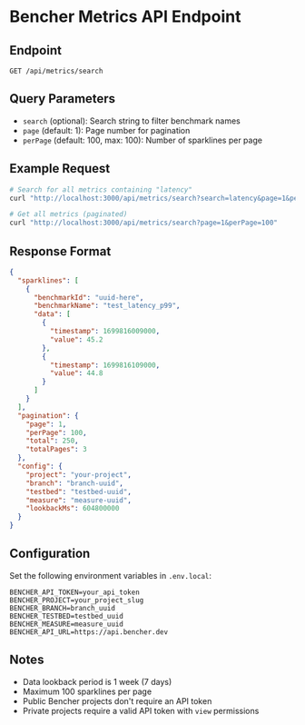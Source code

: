 # Bencher Metrics API Endpoint

## Endpoint
`GET /api/metrics/search`

## Query Parameters

- `search` (optional): Search string to filter benchmark names
- `page` (default: 1): Page number for pagination
- `perPage` (default: 100, max: 100): Number of sparklines per page

## Example Request

```bash
# Search for all metrics containing "latency"
curl "http://localhost:3000/api/metrics/search?search=latency&page=1&perPage=50"

# Get all metrics (paginated)
curl "http://localhost:3000/api/metrics/search?page=1&perPage=100"
```

## Response Format

```json
{
  "sparklines": [
    {
      "benchmarkId": "uuid-here",
      "benchmarkName": "test_latency_p99",
      "data": [
        {
          "timestamp": 1699816009000,
          "value": 45.2
        },
        {
          "timestamp": 1699816109000,
          "value": 44.8
        }
      ]
    }
  ],
  "pagination": {
    "page": 1,
    "perPage": 100,
    "total": 250,
    "totalPages": 3
  },
  "config": {
    "project": "your-project",
    "branch": "branch-uuid",
    "testbed": "testbed-uuid",
    "measure": "measure-uuid",
    "lookbackMs": 604800000
  }
}
```

## Configuration

Set the following environment variables in `.env.local`:

```env
BENCHER_API_TOKEN=your_api_token
BENCHER_PROJECT=your_project_slug
BENCHER_BRANCH=branch_uuid
BENCHER_TESTBED=testbed_uuid
BENCHER_MEASURE=measure_uuid
BENCHER_API_URL=https://api.bencher.dev
```

## Notes

- Data lookback period is 1 week (7 days)
- Maximum 100 sparklines per page
- Public Bencher projects don't require an API token
- Private projects require a valid API token with `view` permissions
